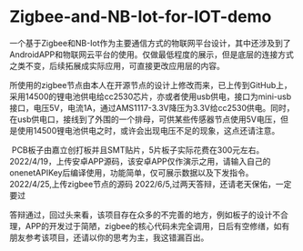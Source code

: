 # Zigbee-and-NB-Iot-for-IOT-demo
​		一个基于Zigbee和NB-Iot作为主要通信方式的物联网平台设计，其中还涉及到了AndroidAPP和物联网云平台的使用。仅做最低程度的展示，但是底层的连接方式之类不变，后续拓展成实际应用，可直接更改应用层的内容。

​		所使用的zigbee节点由本人在开源节点的设计上修改而来，已上传到GitHub上，采用14500的锂电池供电给cc2530芯片，亦或者使用usb供电，接口为mini-usb接口，电压5V，电流1A，通过AMS1117-3.3V降压为3.3V给cc2530供电。同时，在usb供电口，接线到了外围的一个排母，可供某些传感器节点使用5V电压，但是使用14500锂电池供电之时，或许会出现电压不足的现象，这点还请注意。

​		PCB板子由嘉立创打板并且SMT贴片，5片板子实际花费在300元左右。
2022/4/19，上传安卓APP源码，该安卓APP仅作演示之用，请输入自己的onenetAPIKey后编译使用，功能简单，仅可展示数据以及下发指令。    
2022/4/25,上传zigbee节点的源码
2022/6/5,过两天答辩，还请老天保佑，一定要过

答辩通过，回过头来看，该项目存在众多的不完善的地方，例如板子的设计不合理，APP的开发过于简陋，zigbee的核心代码未完全调用，日后有空修缮，如有朋友参考该项目，还请以你的思考为主，我这错漏百出。
